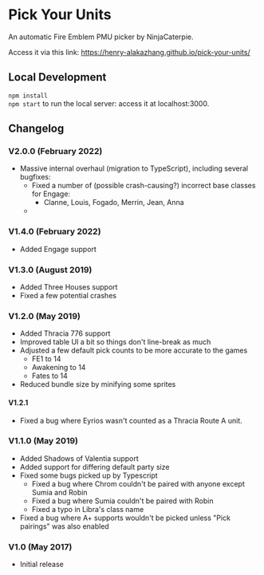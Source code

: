 # Pick Your Units

An automatic Fire Emblem PMU picker by NinjaCaterpie.

Access it via this link:
https://henry-alakazhang.github.io/pick-your-units/

## Local Development

`npm install`  
`npm start` to run the local server: access it at localhost:3000.

## Changelog

### V2.0.0 (February 2022)

- Massive internal overhaul (migration to TypeScript), including several bugfixes:
  - Fixed a number of (possible crash-causing?) incorrect base classes for Engage:
    - Clanne, Louis, Fogado, Merrin, Jean, Anna
  - 

### V1.4.0 (February 2022)

- Added Engage support

### V1.3.0 (August 2019)

- Added Three Houses support
- Fixed a few potential crashes

### V1.2.0 (May 2019)

- Added Thracia 776 support
- Improved table UI a bit so things don't line-break as much
- Adjusted a few default pick counts to be more accurate to the games
  - FE1 to 14
  - Awakening to 14
  - Fates to 14
- Reduced bundle size by minifying some sprites

#### V1.2.1

- Fixed a bug where Eyrios wasn't counted as a Thracia Route A unit.

### V1.1.0 (May 2019)

- Added Shadows of Valentia support
- Added support for differing default party size
- Fixed some bugs picked up by Typescript
  - Fixed a bug where Chrom couldn't be paired with anyone except Sumia and Robin
  - Fixed a bug where Sumia couldn't be paired with Robin
  - Fixed a typo in Libra's class name
- Fixed a bug where A+ supports wouldn't be picked unless "Pick pairings" was also enabled

### V1.0 (May 2017)

- Initial release
